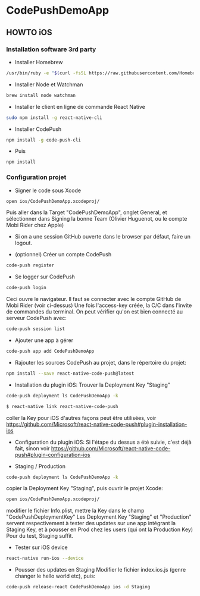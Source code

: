 # CodePushDemoApp

## HOWTO iOS

### Installation software 3rd party

- Installer Homebrew
```sh
/usr/bin/ruby -e "$(curl -fsSL https://raw.githubusercontent.com/Homebrew/install/master/install)"
```

- Installer Node et Watchman
```sh
brew install node watchman
```

- Installer le client en ligne de commande React Native
```sh
sudo npm install -g react-native-cli
```

- Installer CodePush
```sh
npm install -g code-push-cli
```

- Puis
```sh
npm install
```



### Configuration projet

- Signer le code sous Xcode
```sh
open ios/CodePushDemoApp.xcodeproj/
```
Puis aller dans la Target "CodePushDemoApp", onglet General, et sélectionner dans Signing la bonne Team (Olivier Huguenot, ou le compte Mobi Rider chez Apple)

- Si on a une session GitHub ouverte dans le browser par défaut, faire un logout.

- (optionnel) Créer un compte CodePush
```sh
code-push register
```

- Se logger sur CodePush
```sh
code-push login
```
Ceci ouvre le navigateur. Il faut se connecter avec le compte GitHub de Mobi Rider (voir ci-dessus)
Une fois l'access-key créée, la C/C dans l'invite de commandes du terminal.
On peut vérifier qu'on est bien connecté au serveur CodePush avec:
```sh
code-push session list
```

- Ajouter une app à gérer
```sh
code-push app add CodePushDemoApp
```

- Rajouter les sources CodePush au projet, dans le répertoire du projet:
```sh
npm install --save react-native-code-push@latest
```

- Installation du plugin iOS:
Trouver la Deployment Key "Staging"
```sh
code-push deployment ls CodePushDemoApp -k
```

```sh
$ react-native link react-native-code-push
```
coller la Key pour iOS
d'autres façons peut être utilisées, voir https://github.com/Microsoft/react-native-code-push#plugin-installation-ios

- Configuration du plugin iOS:
Si l'étape du dessus a été suivie, c'est déjà fait, sinon voir https://github.com/Microsoft/react-native-code-push#plugin-configuration-ios

- Staging / Production
```sh
code-push deployment ls CodePushDemoApp -k
```
copier la Deployment Key "Staging", puis ouvrir le projet Xcode:
```sh
open ios/CodePushDemoApp.xcodeproj/
```
modifier le fichier Info.plist, mettre la Key dans le champ "CodePushDeploymentKey"
Les Deployment Key "Staging" et "Production" servent respectivement à tester des updates sur une app intégrant la Staging Key, et à pousser en Prod chez les users (qui ont la Production Key)
Pour du test, Staging suffit.

- Tester sur iOS device
```sh
react-native run-ios --device
```

- Pousser des updates en Staging
Modifier le fichier index.ios.js (genre changer le hello world etc), puis:
```sh
code-push release-react CodePushDemoApp ios -d Staging
```
